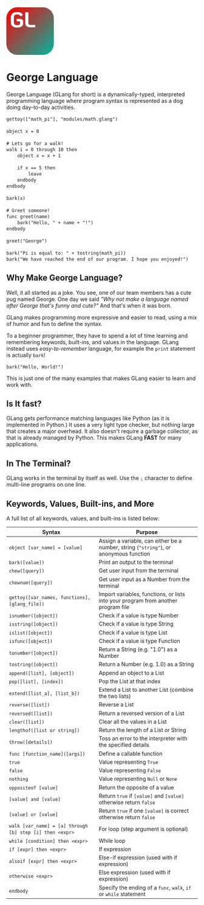 <img src="resources/icons/george_language_icon.svg" width="125">

# George Language
George Language (GLang for short) is a dynamically-typed, interpreted programming language where program syntax is 
represented as a dog doing day-to-day activities.

```
gettoy(["math_pi"], "modules/math.glang")

object x = 0

# Lets go for a walk!
walk i = 0 through 10 then
    object x = x + 1

    if x == 5 then
        leave
    endbody
endbody

bark(x)

# Greet someone!
func greet(name)
    bark("Hello, " + name + "!")
endbody

greet("George")

bark("Pi is equal to: " + tostring(math_pi))
bark("We have reached the end of our program. I hope you enjoyed!")
```

## Why Make George Language?
Well, it all started as a joke. You see, one of our team members has a cute pug named George. One day we said 
_"Why not make a language named after George that's funny and cute?"_ And that's when it was born.

GLang makes programming more expressive and easier to read, using a mix of humor and fun to define the syntax.

To a beginner programmer, they have to spend a lot of time learning and remembering keywords, built-ins, and 
values in the language. GLang instead uses _easy-to-remember_ language, for example the `print` statement 
is actually `bark`!

```
bark("Hello, World!")
```

This is just one of the many examples that makes GLang easier to learn and work with.

## Is It fast?
GLang gets performance matching languages like Python (as it is implemented in Python.) 
It uses a very light type checker, but nothing large that creates a major overhead. It also 
doesn't require a garbage collector, as that is already managed by Python. This makes GLang
**FAST** for many applications.

## In The Terminal?
GLang works in the terminal by itself as well. Use the `;` character to define multi-line programs
on one line.

## Keywords, Values, Built-ins, and More
A full list of all keywords, values, and built-ins is listed below:

| Syntax                                                   | Purpose                                                                               |
|----------------------------------------------------------|---------------------------------------------------------------------------------------|
| `object [var_name] = [value]`                            | Assign a variable, can either be a number, string (`"string"`), or anonymous function |
| `bark([value])`                                          | Print an output to the terminal                                                       |
| `chew([query])`                                          | Get user input from the terminal                                                      |
| `chewnum([query])`                                       | Get user input as a Number from the terminal                                          |
| `gettoy([var_names, functions], [glang_file])`           | Import variables, functions, or lists into your program from another program file     |
| `isnumber([object])`                                     | Check if a value is type Number                                                       |
| `isstring([object])`                                     | Check if a value is type String                                                       |
| `islist([object])`                                       | Check if a value is type List                                                         |
| `isfunc([object])`                                       | Check if a value is type Function                                                     |
| `tonumber([object])`                                     | Return a String (e.g. "1.0") as a Number                                              |
| `tostring([object])`                                     | Return a Number (e.g. 1.0) as a String                                                |
| `append([list], [object])`                               | Append an object to a List                                                            |
| `pop([list], [index])`                                   | Pop the List at that index                                                            |
| `extend([list_a], [list_b])`                             | Extend a List to another List (combine the two lists)                                 |
| `reverse([list])`                                        | Reverse a List                                                                        |
| `reversed([list])`                                       | Return a reversed version of a List                                                   |
| `clear([list])`                                          | Clear all the values in a List                                                        |
| `lengthof([list or string])`                             | Return the length of a List or String                                                 |
| `throw([details])`                                       | Toss an error to the interpreter with the specified details                           |
| `func [function_name]([args])`                           | Define a callable function                                                            |
| `true`                                                   | Value representing `True`                                                             |
| `false`                                                  | Value representing `False`                                                            |
| `nothing`                                                | Value representing `Null` or `None`                                                   |
| `oppositeof [value]`                                     | Return the opposite of a value                                                        |
| `[value] and [value]`                                    | Return `true` if `[value]` and `[value]` otherwise return `false`                     |
| `[value] or [value]`                                     | Return `true` if one `[value]` is correct otherwise return `false`                    |
| `walk [var_name] = [a] through [b] step [i] then <expr>` | For loop (step argument is optional)                                                  |
| `while [condition] then <expr>`                          | While loop                                                                            |
| `if [expr] then <expr>`                                  | If expression                                                                         |
| `alsoif [expr] then <expr>`                              | Else-if expression (used with if expression)                                          |
| `otherwise <expr>`                                       | Else expression (used with if expression)                                             |
| `endbody`                                                | Specify the ending of a `func`, `walk`, `if` or `while` statement                     |
